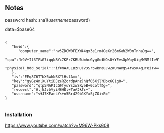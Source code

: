 ## Notes

password hash: sha1($username$password)

data=$base64

```

{
   "hwid":{
      "computer_name":"nv5ZDGW0FEXW44qx3e1rm8OeXr26mKah2W0nTnhaOg==",
      "cpu":"k9V+Il3TFkG7iqqN8Yx7KPr7KRU0UmhcGygGodKOs0+YEvsOpWpyUigMWNMfIe9YURBAj0yHihJJ",
      "physical_hdd_serial":"ifUnAXC1BzHJlv3Sr5wbMeuJw2WUNWngS4rw5K4guYeiYw=="
   },
   "iv":"EEq8Z6TYbX6whNSXYlHslA==",
   "key":"gyGz4n1XuYtiDJzaRZordpAnzJhQf05XjlYDbx6G1g0=",
   "password":"qtp5NAPIcG0fyuYszwSRyeB+0cotfKg=",
   "request":"6tjNJvbVyiMHHEt+TaA5kTs=",
   "username":"v9J7KEaeLYs+n5Br429bGXYxSjZOiyE="
}


```


### Installation

https://www.youtube.com/watch?v=M96W-PksG08

